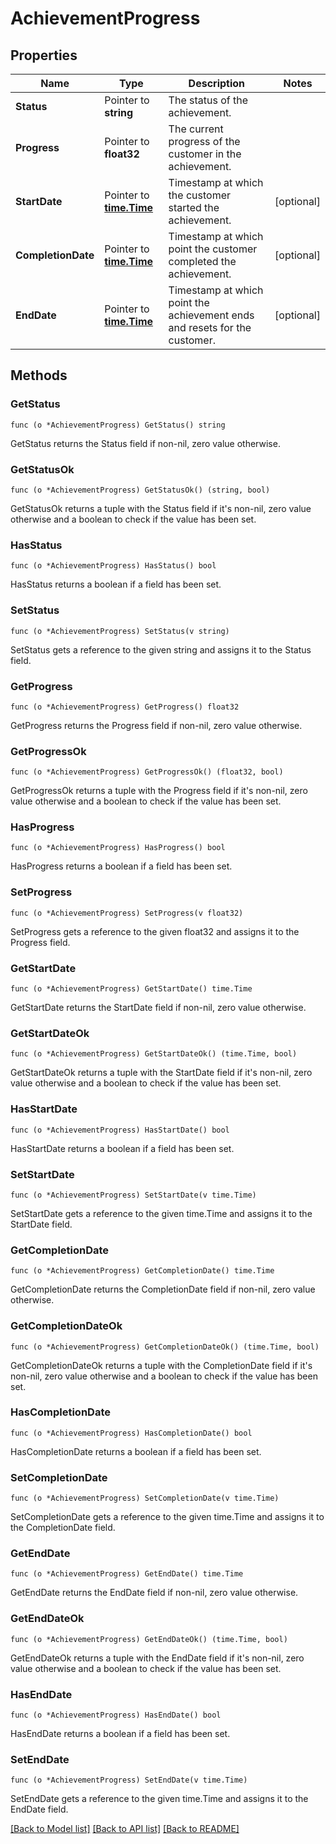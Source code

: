 # AchievementProgress

## Properties

Name | Type | Description | Notes
------------ | ------------- | ------------- | -------------
**Status** | Pointer to **string** | The status of the achievement. | 
**Progress** | Pointer to **float32** | The current progress of the customer in the achievement. | 
**StartDate** | Pointer to [**time.Time**](time.Time.md) | Timestamp at which the customer started the achievement. | [optional] 
**CompletionDate** | Pointer to [**time.Time**](time.Time.md) | Timestamp at which point the customer completed the achievement. | [optional] 
**EndDate** | Pointer to [**time.Time**](time.Time.md) | Timestamp at which point the achievement ends and resets for the customer. | [optional] 

## Methods

### GetStatus

`func (o *AchievementProgress) GetStatus() string`

GetStatus returns the Status field if non-nil, zero value otherwise.

### GetStatusOk

`func (o *AchievementProgress) GetStatusOk() (string, bool)`

GetStatusOk returns a tuple with the Status field if it's non-nil, zero value otherwise
and a boolean to check if the value has been set.

### HasStatus

`func (o *AchievementProgress) HasStatus() bool`

HasStatus returns a boolean if a field has been set.

### SetStatus

`func (o *AchievementProgress) SetStatus(v string)`

SetStatus gets a reference to the given string and assigns it to the Status field.

### GetProgress

`func (o *AchievementProgress) GetProgress() float32`

GetProgress returns the Progress field if non-nil, zero value otherwise.

### GetProgressOk

`func (o *AchievementProgress) GetProgressOk() (float32, bool)`

GetProgressOk returns a tuple with the Progress field if it's non-nil, zero value otherwise
and a boolean to check if the value has been set.

### HasProgress

`func (o *AchievementProgress) HasProgress() bool`

HasProgress returns a boolean if a field has been set.

### SetProgress

`func (o *AchievementProgress) SetProgress(v float32)`

SetProgress gets a reference to the given float32 and assigns it to the Progress field.

### GetStartDate

`func (o *AchievementProgress) GetStartDate() time.Time`

GetStartDate returns the StartDate field if non-nil, zero value otherwise.

### GetStartDateOk

`func (o *AchievementProgress) GetStartDateOk() (time.Time, bool)`

GetStartDateOk returns a tuple with the StartDate field if it's non-nil, zero value otherwise
and a boolean to check if the value has been set.

### HasStartDate

`func (o *AchievementProgress) HasStartDate() bool`

HasStartDate returns a boolean if a field has been set.

### SetStartDate

`func (o *AchievementProgress) SetStartDate(v time.Time)`

SetStartDate gets a reference to the given time.Time and assigns it to the StartDate field.

### GetCompletionDate

`func (o *AchievementProgress) GetCompletionDate() time.Time`

GetCompletionDate returns the CompletionDate field if non-nil, zero value otherwise.

### GetCompletionDateOk

`func (o *AchievementProgress) GetCompletionDateOk() (time.Time, bool)`

GetCompletionDateOk returns a tuple with the CompletionDate field if it's non-nil, zero value otherwise
and a boolean to check if the value has been set.

### HasCompletionDate

`func (o *AchievementProgress) HasCompletionDate() bool`

HasCompletionDate returns a boolean if a field has been set.

### SetCompletionDate

`func (o *AchievementProgress) SetCompletionDate(v time.Time)`

SetCompletionDate gets a reference to the given time.Time and assigns it to the CompletionDate field.

### GetEndDate

`func (o *AchievementProgress) GetEndDate() time.Time`

GetEndDate returns the EndDate field if non-nil, zero value otherwise.

### GetEndDateOk

`func (o *AchievementProgress) GetEndDateOk() (time.Time, bool)`

GetEndDateOk returns a tuple with the EndDate field if it's non-nil, zero value otherwise
and a boolean to check if the value has been set.

### HasEndDate

`func (o *AchievementProgress) HasEndDate() bool`

HasEndDate returns a boolean if a field has been set.

### SetEndDate

`func (o *AchievementProgress) SetEndDate(v time.Time)`

SetEndDate gets a reference to the given time.Time and assigns it to the EndDate field.


[[Back to Model list]](../README.md#documentation-for-models) [[Back to API list]](../README.md#documentation-for-api-endpoints) [[Back to README]](../README.md)


